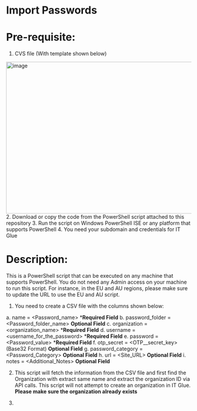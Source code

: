 # Import Passwords

# Pre-requisite:

1. CVS file (With template shown below)
<img width="1301" height="412" alt="image" src="https://github.com/user-attachments/assets/9f35898e-5586-4bc3-b258-027eab3cb95b" />
2. Download or copy the code from the PowerShell script attached to this repository
3. Run the script on Windows PowerShell ISE or any platform that supports PowerShell
4. You need your subdomain and credentials for IT Glue

# Description:

This is a PowerShell script that can be executed on any machine that supports PowerShell. You do not need any Admin access on your machine to run this script. For instance, in the EU and AU regions, please make sure to update the URL to use the EU and AU script.

1. You need to create a CSV file with the columns shown below:

a. name = <Password_name>	***Required Field**
b. password_folder = <Password_folder_name>	**Optional Field**
c. organization	= <organization_name> ***Required Field**
d. username	= <username_for_the_password> ***Required Field**
e. password	= <Password_value> ***Required Field**
f. otp_secret	= <OTP__secret_key>(Base32 Format) **Optional Field**
g. password_category = <Password_Category> **Optional Field**
h. url =	<Site_URL> **Optional Field**
i. notes = <Additional_Notes> **Optional Field**

2. This script will fetch the information from the CSV file and first find the Organization with extract same name and extract the organization ID via API calls. This script will not attempt to create an organization in IT Glue. **Please make sure the organization already exists**

3. 


